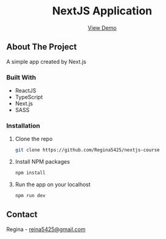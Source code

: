 <!-- PROJECT LOGO -->
<br />
<div align="center">
  <h1 align="center">NextJS Application</h1>

  <p align="center">
		<a href="https://nextjs-course-qtdedtqok-regina5425.vercel.app/">View Demo</a>
  </p>
</div>


<!-- ABOUT THE PROJECT -->
## About The Project

A simple app created by Next.js

### Built With

- ReactJS
- TypeScript
- Next.js
- SASS

<!-- GETTING STARTED -->
### Installation

1. Clone the repo
   ```sh
   git clone https://github.com/Regina5425/nextjs-course
   ```
2. Install NPM packages
   ```sh
   npm install
   ```
3. Run the app on your localhost
   ```js
   npm run dev
   ```

<!-- CONTACT -->
## Contact

Regina - reina5425@gmail.com